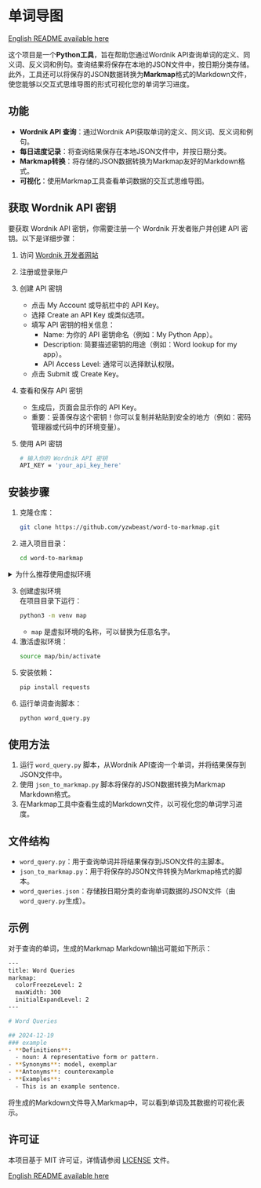 
# 单词导图

[English README available here](README.md)

这个项目是一个**Python工具**，旨在帮助您通过Wordnik API查询单词的定义、同义词、反义词和例句。查询结果将保存在本地的JSON文件中，按日期分类存储。此外，工具还可以将保存的JSON数据转换为**Markmap**格式的Markdown文件，使您能够以交互式思维导图的形式可视化您的单词学习进度。

## 功能
- **Wordnik API 查询**：通过Wordnik API获取单词的定义、同义词、反义词和例句。
- **每日进度记录**：将查询结果保存在本地JSON文件中，并按日期分类。
- **Markmap转换**：将存储的JSON数据转换为Markmap友好的Markdown格式。
- **可视化**：使用Markmap工具查看单词数据的交互式思维导图。

## 获取 Wordnik API 密钥
要获取 Wordnik API 密钥，你需要注册一个 Wordnik 开发者账户并创建 API 密钥。以下是详细步骤：

1. 访问 [Wordnik 开发者网站](https://developer.wordnik.com)
2. 注册或登录账户
3. 创建 API 密钥
	- 点击 My Account 或导航栏中的 API Key。
	- 选择 Create an API Key 或类似选项。
	- 填写 API 密钥的相关信息：
	    - Name: 为你的 API 密钥命名（例如：My Python App）。
	    - Description: 简要描述密钥的用途（例如：Word lookup for my app）。
	    - API Access Level: 通常可以选择默认权限。
	- 点击 Submit 或 Create Key。

4. 查看和保存 API 密钥
    - 生成后，页面会显示你的 API Key。
	- 重要：妥善保存这个密钥！你可以复制并粘贴到安全的地方（例如：密码管理器或代码中的环境变量）。

5. 使用 API 密钥
    ```bash
    # 输入你的 Wordnik API 密钥
    API_KEY = 'your_api_key_here'
    ```

## 安装步骤
1. 克隆仓库：
   ```bash
   git clone https://github.com/yzwbeast/word-to-markmap.git
   ```
2. 进入项目目录：
   ```bash
   cd word-to-markmap
   ```
<details>
<summary>为什么推荐使用虚拟环境</summary>

>当你遇到 “**externally-managed-environment**” 错误时，可能是操作系统 使用 APT 安装的 Python 版本对系统环境进行了严格管理，防止用户通过 pip 修改系统级的 Python 包。<br />
>要解决这个问题，**推荐方法**：<br />使用虚拟环境是最干净、安全的方法。它不会影响系统的 Python 环境，同时方便你自由管理依赖。
</details>

3. 创建虚拟环境<br />在项目目录下运行：
   ```bash
   python3 -m venv map
   ```
   - `map` 是虚拟环境的名称，可以替换为任意名字。
4. 激活虚拟环境：
   ```bash
   source map/bin/activate
   ```
5. 安装依赖：
   ```bash
   pip install requests
   ```
6. 运行单词查询脚本：
   ```bash
   python word_query.py
   ```

## 使用方法
1.	运行 `word_query.py` 脚本，从Wordnik API查询一个单词，并将结果保存到JSON文件中。
2.	使用 `json_to_markmap.py` 脚本将保存的JSON数据转换为Markmap Markdown格式。
3.	在Markmap工具中查看生成的Markdown文件，以可视化您的单词学习进度。

## 文件结构
- `word_query.py`：用于查询单词并将结果保存到JSON文件的主脚本。
- `json_to_markmap.py`：用于将保存的JSON文件转换为Markmap格式的脚本。
- `word_queries.json`：存储按日期分类的查询单词数据的JSON文件（由`word_query.py`生成）。

## 示例
对于查询的单词，生成的Markmap Markdown输出可能如下所示：
```bash
---
title: Word Queries
markmap:
  colorFreezeLevel: 2
  maxWidth: 300
  initialExpandLevel: 2
---

# Word Queries

## 2024-12-19
### example
- **Definitions**:
  - noun: A representative form or pattern.
- **Synonyms**: model, exemplar
- **Antonyms**: counterexample
- **Examples**:
  - This is an example sentence.
```
将生成的Markdown文件导入Markmap中，可以看到单词及其数据的可视化表示。

## 许可证
本项目基于 MIT 许可证，详情请参阅 [LICENSE](LICENSE) 文件。

[English README available here](README.md)
